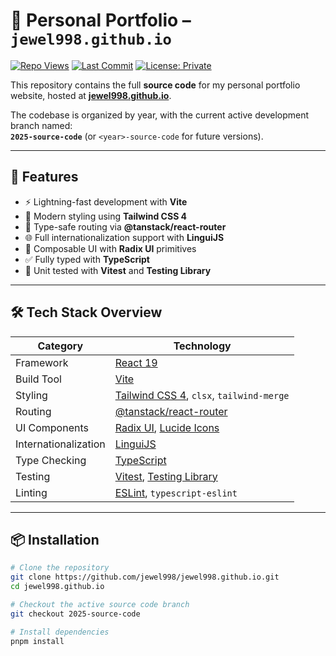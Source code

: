 # 💼 Personal Portfolio – `jewel998.github.io`

[![Repo Views](https://komarev.com/ghpvc/?username=jewel998&label=Repo%20Views&style=flat-square)](https://github.com/jewel998/jewel998.github.io)
[![Last Commit](https://img.shields.io/github/last-commit/jewel998/jewel998.github.io?style=flat-square)](https://github.com/jewel998/jewel998.github.io/commits)
[![License: Private](https://img.shields.io/badge/license-private-red.svg?style=flat-square)](https://github.com/jewel998/jewel998.github.io)

This repository contains the full **source code** for my personal portfolio website, hosted at **[jewel998.github.io](https://jewel998.github.io)**.

The codebase is organized by year, with the current active development branch named:  
**`2025-source-code`** (or `<year>-source-code` for future versions).

---

## 🚀 Features

- ⚡️ Lightning-fast development with **Vite**
- 💅 Modern styling using **Tailwind CSS 4**
- 🧭 Type-safe routing via **@tanstack/react-router**
- 🌐 Full internationalization support with **LinguiJS**
- 🧩 Composable UI with **Radix UI** primitives
- ✅ Fully typed with **TypeScript**
- 🧪 Unit tested with **Vitest** and **Testing Library**

---

## 🛠️ Tech Stack Overview

| Category             | Technology                                                                     |
| -------------------- | ------------------------------------------------------------------------------ |
| Framework            | [React 19](https://react.dev/)                                                 |
| Build Tool           | [Vite](https://vitejs.dev/)                                                    |
| Styling              | [Tailwind CSS 4](https://tailwindcss.com/), `clsx`, `tailwind-merge`           |
| Routing              | [@tanstack/react-router](https://tanstack.com/router)                          |
| UI Components        | [Radix UI](https://www.radix-ui.com/), [Lucide Icons](https://lucide.dev/)     |
| Internationalization | [LinguiJS](https://lingui.dev/)                                                |
| Type Checking        | [TypeScript](https://www.typescriptlang.org/)                                  |
| Testing              | [Vitest](https://vitest.dev/), [Testing Library](https://testing-library.com/) |
| Linting              | [ESLint](https://eslint.org/), `typescript-eslint`                             |

---

## 📦 Installation

```bash
# Clone the repository
git clone https://github.com/jewel998/jewel998.github.io.git
cd jewel998.github.io

# Checkout the active source code branch
git checkout 2025-source-code

# Install dependencies
pnpm install
```
